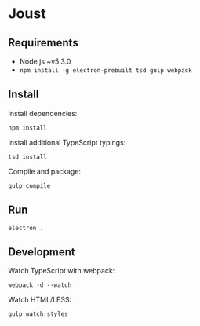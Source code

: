 # Joust

## Requirements

- Node.js ~v5.3.0
- `npm install -g electron-prebuilt tsd gulp webpack`


## Install

Install dependencies:

```
npm install
```

Install additional TypeScript typings:

```
tsd install
```

Compile and package:

```
gulp compile
```


## Run

```
electron .
```


## Development

Watch TypeScript with webpack:

```
webpack -d --watch
```

Watch HTML/LESS:

```
gulp watch:styles
```